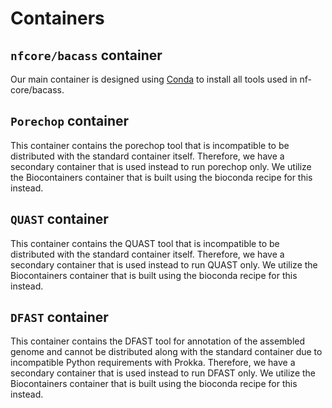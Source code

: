 # Containers

## `nfcore/bacass` container

Our main container is designed using [Conda](https://conda.io/) to install all tools used in nf-core/bacass.

## `Porechop` container

This container contains the porechop tool that is incompatible to be distributed with the standard container itself. Therefore, we have a secondary container that is used instead to run porechop only. We utilize the Biocontainers container that is built using the bioconda recipe for this instead.

## `QUAST` container

This container contains the QUAST tool that is incompatible to be distributed with the standard container itself. Therefore, we have a secondary container that is used instead to run QUAST only. We utilize the Biocontainers container that is built using the bioconda recipe for this instead.

## `DFAST` container

This container contains the DFAST tool for annotation of the assembled genome and cannot be distributed along with the standard container due to incompatible Python requirements with Prokka. Therefore, we have a secondary container that is used instead to run DFAST only. We utilize the Biocontainers container that is built using the bioconda recipe for this instead.
